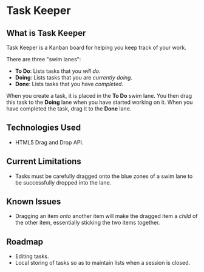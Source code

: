 # Task Keeper

## What is Task Keeper
Task Keeper is a Kanban board for helping you keep track of your work.

There are three "swim lanes":
* **To Do**: Lists tasks that you _will do_.
* **Doing**: Lists tasks that you are _currently doing_.
* **Done**: Lists tasks that you have _completed_.

When you create a task, it is placed in the **To Do** swim lane. You then drag
this task to the **Doing** lane when you have started working on it. When you
have completed the task, drag it to the **Done** lane.

## Technologies Used
* HTML5 Drag and Drop API.

## Current Limitations
* Tasks must be carefully dragged onto the blue zones of a swim lane to be successfully dropped into the lane.

## Known Issues
* Dragging an item _onto_ another item will make the dragged item a _child_ of the other item, essentially sticking the two items together.

## Roadmap
* Editing tasks.
* Local storing of tasks so as to maintain lists when a session is closed.
